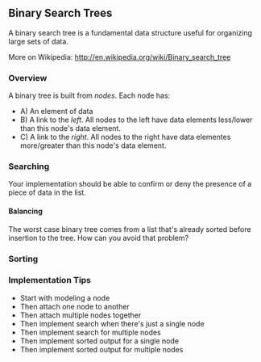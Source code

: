 ## Binary Search Trees

A binary search tree is a fundamental data structure useful for organizing large sets of data.

More on Wikipedia: http://en.wikipedia.org/wiki/Binary_search_tree

### Overview

A binary tree is built from *nodes*. Each node has:

* A) An element of data
* B) A link to the *left*. All nodes to the left have data elements less/lower than this node's data element.
* C) A link to the *right*. All nodes to the right have data elementes more/greater than this node's data element.

### Searching

Your implementation should be able to confirm or deny the presence of a piece of data in the list.

#### Balancing

The worst case binary tree comes from a list that's already sorted before insertion to the tree. How can you avoid that problem?

### Sorting

### Implementation Tips

* Start with modeling a node
* Then attach one node to another
* Then attach multiple nodes together
* Then implement search when there's just a single node
* Then implement search for multiple nodes
* Then implement sorted output for a single node
* Then implement sorted output for multiple nodes
